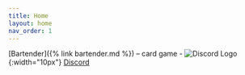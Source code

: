 ```yaml
---
title: Home
layout: home
nav_order: 1
---
```


[Bartender]({% link bartender.md %}) – card game - ![Discord Logo](https://assets-global.website-files.com/6257adef93867e50d84d30e2/636e0a69f118df70ad7828d4_icon_clyde_blurple_RGB.svg){:width="10px"} [Discord](https://discord.gg/hfDj2JdH)
